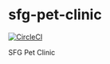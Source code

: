 # sfg-pet-clinic

[![CircleCI](https://dl.circleci.com/status-badge/img/gh/h9661/sfg-pet-clinic/tree/main.svg?style=svg)](https://dl.circleci.com/status-badge/redirect/gh/h9661/sfg-pet-clinic/tree/main)

SFG Pet Clinic
